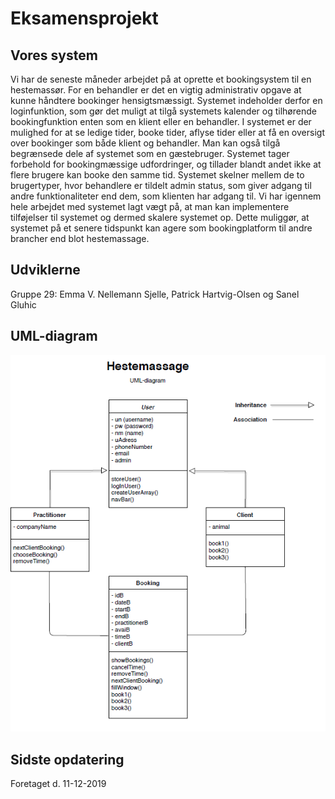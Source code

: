 # Eksamensprojekt

## Vores system
Vi har de seneste måneder arbejdet på at oprette et bookingsystem til en hestemassør. For en behandler er det en vigtig administrativ opgave at kunne håndtere bookinger hensigtsmæssigt. Systemet indeholder derfor en loginfunktion, som gør det muligt at tilgå systemets kalender og tilhørende bookingfunktion enten som en klient eller en behandler. I systemet er der mulighed for at se ledige tider, booke tider, aflyse tider eller at få en oversigt over bookinger som både klient og behandler. Man kan også tilgå begrænsede dele af systemet som en gæstebruger. Systemet tager forbehold for bookingmæssige udfordringer, og tillader blandt andet ikke at flere brugere kan booke den samme tid.
Systemet skelner mellem de to brugertyper, hvor behandlere er tildelt admin status, som giver adgang til andre funktionaliteter end dem, som klienten har adgang til. 
Vi har igennem hele arbejdet med systemet lagt vægt på, at man kan implementere tilføjelser til systemet og dermed skalere systemet op. Dette muliggør, at systemet på et senere tidspunkt kan agere som bookingplatform til andre brancher end blot hestemassage. 

## Udviklerne
Gruppe 29: Emma V. Nellemann Sjelle, Patrick Hartvig-Olsen og Sanel Gluhic

## UML-diagram
![alt text](https://github.com/emmasjelle/Eksamensprojekt/blob/master/UML.png)

## Sidste opdatering
Foretaget d. 11-12-2019
